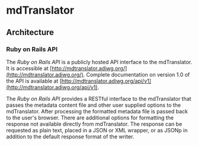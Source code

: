 # mdTranslator

## Architecture

### Ruby on Rails API

The *Ruby on Rails API* is a publicly hosted API interface to the mdTranslator. It is accessible at [http://mdtranslator.adiwg.org/](http://mdtranslator.adiwg.org/).  Complete documentation on version 1.0 of the API is available at [http://mdtranslator.adiwg.org/api/v1](http://mdtranslator.adiwg.org/api/v1). 

The *Ruby on Rails API* provides a RESTful interface to the mdTranslator that passes the metadata content file and other user supplied options to the mdTranslator.  After processing the formatted metadata file is passed back to the user's browser.  There are additional options for formatting the response not available directly from mdTranslator.  The response can be requested as plain text, placed in a JSON or XML wrapper, or as JSONp in addition to the default response format of the writer.  



